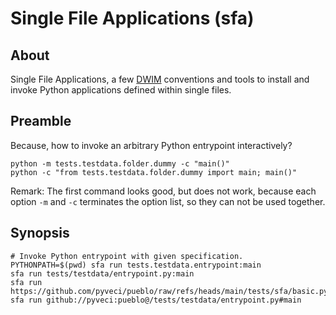 # Single File Applications (sfa)


## About

Single File Applications, a few [DWIM] conventions and tools to
install and invoke Python applications defined within single files.


## Preamble

Because, how to invoke an arbitrary Python entrypoint interactively?
```shell
python -m tests.testdata.folder.dummy -c "main()"
python -c "from tests.testdata.folder.dummy import main; main()"
```
Remark: The first command looks good, but does not work, because
each option `-m` and `-c` terminates the option list, so they can
not be used together.


## Synopsis

```shell
# Invoke Python entrypoint with given specification.
PYTHONPATH=$(pwd) sfa run tests.testdata.entrypoint:main
sfa run tests/testdata/entrypoint.py:main
sfa run https://github.com/pyveci/pueblo/raw/refs/heads/main/tests/sfa/basic.py#main
sfa run github://pyveci:pueblo@/tests/testdata/entrypoint.py#main
```


[DWIM]: https://en.wikipedia.org/wiki/DWIM
